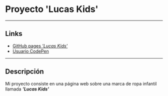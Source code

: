 # **Proyecto 'Lucas Kids'**


----------


## Links 
* [GitHub pages _'Lucas Kids'_](https://albamaria.github.io/proyectoFinalLucasKids/)
* [Usuario CodePen](https://codepen.io/albaMaria/) 


----------
## Descripción
Mi proyecto consiste en una página web sobre una marca de ropa infantil llamada _**'Lucas Kids'**_
